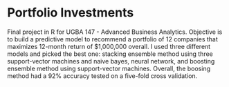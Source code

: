 # Portfolio Investments
Final project in R for UGBA 147 - Advanced Business Analytics.
Objective is to build a predictive model to recommend a portfolio of 12 companies that maximizes 12-month return of $1,000,000 overall.
I used three different models and picked the best one: stacking ensemble method using three support-vector machines and naive bayes, neural network, and boosting ensemble method using support-vector machines. Overall, the boosing method had a 92% accuracy tested on a five-fold cross validation.
